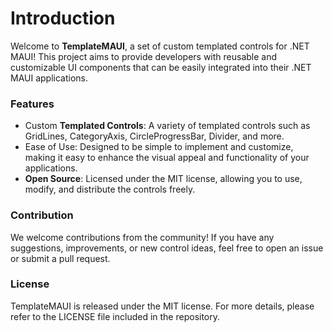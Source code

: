 # Introduction

Welcome to **TemplateMAUI**, a set of custom templated controls for .NET MAUI! This project aims to provide developers with reusable and customizable UI components that can be easily integrated into their .NET MAUI applications.

### Features
- Custom **Templated Controls**: A variety of templated controls such as GridLines, CategoryAxis, CircleProgressBar, Divider, and more.
- Ease of Use: Designed to be simple to implement and customize, making it easy to enhance the visual appeal and functionality of your applications.
- **Open Source**: Licensed under the MIT license, allowing you to use, modify, and distribute the controls freely.

### Contribution

We welcome contributions from the community! If you have any suggestions, improvements, or new control ideas, feel free to open an issue or submit a pull request.

### License

TemplateMAUI is released under the MIT license. For more details, please refer to the LICENSE file included in the repository.